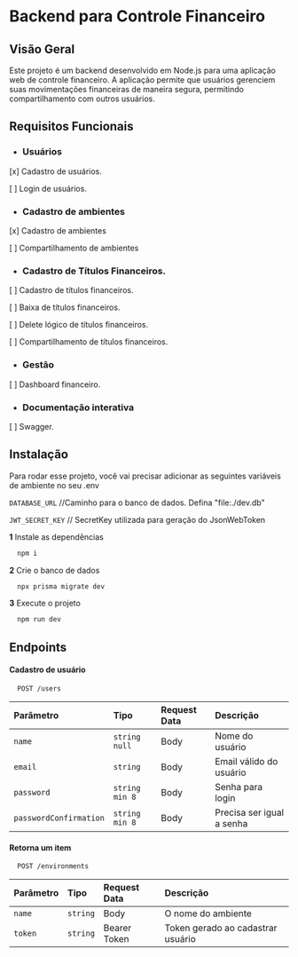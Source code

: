 
# Backend para Controle Financeiro

## Visão Geral

Este projeto é um backend desenvolvido em Node.js para uma aplicação web de controle financeiro. A aplicação permite que usuários gerenciem suas movimentações financeiras de maneira segura, permitindo compartilhamento com outros usuários.

## Requisitos Funcionais
* ### Usuários
[x] Cadastro de usuários.

[ ] Login de usuários.

* ### Cadastro de ambientes
[x] Cadastro de ambientes

[ ] Compartilhamento de ambientes

* ### Cadastro de Títulos Financeiros.

[ ] Cadastro  de títulos financeiros.

[ ] Baixa de títulos financeiros.

[ ] Delete lógico de títulos financeiros.

[ ] Compartilhamento de títulos financeiros.

* ### Gestão

[ ] Dashboard financeiro.

* ### Documentação interativa

[ ] Swagger.

## Instalação

Para rodar esse projeto, você vai precisar adicionar as seguintes variáveis de ambiente no seu .env

`DATABASE_URL` //Caminho para o banco de dados. Defina "file:./dev.db"

`JWT_SECRET_KEY` // SecretKey utilizada para geração do JsonWebToken

**1** Instale as dependências

```bash
  npm i
```

**2** Crie o banco de dados
```bash
  npx prisma migrate dev
```

**3** Execute o projeto
```bash
  npm run dev
```

## Endpoints
#### Cadastro de usuário

```http
  POST /users
```

| Parâmetro   | Tipo       | Request Data | Descrição                           |
| :---------- | :--------- | :----------- | :---------------------------------- |
| `name` | `string null` | Body | Nome do usuário |
| `email` | `string` | Body | Email válido do usuário |
| `password` | `string min 8` | Body | Senha para login |
| `passwordConfirmation` | `string min 8` | Body | Precisa ser igual a senha |

#### Retorna um item

```http
  POST /environments
```

| Parâmetro   | Tipo       | Request Data | Descrição                                   |
| :---------- | :--------- | :----------- | :------------------------------------------ |
| `name`      | `string` | Body | O nome do ambiente |
| `token`      | `string` | Bearer Token | Token gerado ao cadastrar usuário |